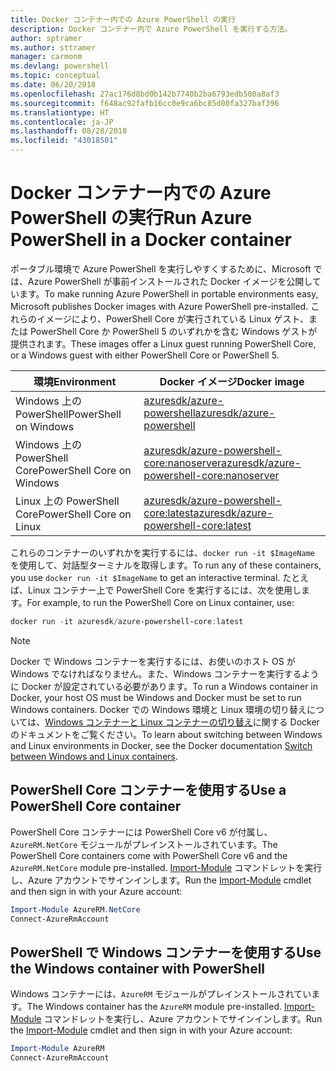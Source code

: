 ```yaml
---
title: Docker コンテナー内での Azure PowerShell の実行
description: Docker コンテナー内で Azure PowerShell を実行する方法。
author: sptramer
ms.author: sttramer
manager: carmonm
ms.devlang: powershell
ms.topic: conceptual
ms.date: 06/20/2018
ms.openlocfilehash: 27ac176d8bd0b142b7740b2ba6793edb500a8af3
ms.sourcegitcommit: f648ac92fafb16cc0e9ca6bc85d00fa327baf396
ms.translationtype: HT
ms.contentlocale: ja-JP
ms.lasthandoff: 08/28/2018
ms.locfileid: "43018501"
---
```

# <a name="run-azure-powershell-in-a-docker-container"></a><span data-ttu-id="72f89-103">Docker コンテナー内での Azure PowerShell の実行</span><span class="sxs-lookup"><span data-stu-id="72f89-103">Run Azure PowerShell in a Docker container</span></span>

<span data-ttu-id="72f89-104">ポータブル環境で Azure PowerShell を実行しやすくするために、Microsoft では、Azure PowerShell が事前インストールされた Docker イメージを公開しています。</span><span class="sxs-lookup"><span data-stu-id="72f89-104">To make running Azure PowerShell in portable environments easy, Microsoft publishes Docker images with Azure PowerShell pre-installed.</span></span> <span data-ttu-id="72f89-105">これらのイメージにより、PowerShell Core が実行されている Linux ゲスト、または PowerShell Core か PowerShell 5 のいずれかを含む Windows ゲストが提供されます。</span><span class="sxs-lookup"><span data-stu-id="72f89-105">These images offer a Linux guest running PowerShell Core, or a Windows guest with either PowerShell Core or PowerShell 5.</span></span>

| <span data-ttu-id="72f89-106">環境</span><span class="sxs-lookup"><span data-stu-id="72f89-106">Environment</span></span> | <span data-ttu-id="72f89-107">Docker イメージ</span><span class="sxs-lookup"><span data-stu-id="72f89-107">Docker image</span></span> |
|-------------|--------------|
| <span data-ttu-id="72f89-108">Windows 上の PowerShell</span><span class="sxs-lookup"><span data-stu-id="72f89-108">PowerShell on Windows</span></span> | [<span data-ttu-id="72f89-109">azuresdk/azure-powershell</span><span class="sxs-lookup"><span data-stu-id="72f89-109">azuresdk/azure-powershell</span></span>](https://hub.docker.com/r/azuresdk/azure-powershell/) |
| <span data-ttu-id="72f89-110">Windows 上の PowerShell Core</span><span class="sxs-lookup"><span data-stu-id="72f89-110">PowerShell Core on Windows</span></span> | [<span data-ttu-id="72f89-111">azuresdk/azure-powershell-core:nanoserver</span><span class="sxs-lookup"><span data-stu-id="72f89-111">azuresdk/azure-powershell-core:nanoserver</span></span>](https://hub.docker.com/r/azuresdk/azure-powershell-core/) |
| <span data-ttu-id="72f89-112">Linux 上の PowerShell Core</span><span class="sxs-lookup"><span data-stu-id="72f89-112">PowerShell Core on Linux</span></span> | [<span data-ttu-id="72f89-113">azuresdk/azure-powershell-core:latest</span><span class="sxs-lookup"><span data-stu-id="72f89-113">azuresdk/azure-powershell-core:latest</span></span>](https://hub.docker.com/r/azuresdk/azure-powershell-core/) |

<span data-ttu-id="72f89-114">これらのコンテナーのいずれかを実行するには、`docker run -it $ImageName` を使用して、対話型ターミナルを取得します。</span><span class="sxs-lookup"><span data-stu-id="72f89-114">To run any of these containers, you use `docker run -it $ImageName` to get an interactive terminal.</span></span> <span data-ttu-id="72f89-115">たとえば、Linux コンテナー上で PowerShell Core を実行するには、次を使用します。</span><span class="sxs-lookup"><span data-stu-id="72f89-115">For example, to run the PowerShell Core on Linux container, use:</span></span>

```powershell
docker run -it azuresdk/azure-powershell-core:latest
```

> [!NOTE]
> <span data-ttu-id="72f89-116">Docker で Windows コンテナーを実行するには、お使いのホスト OS が Windows でなければなりません。また、Windows コンテナーを実行するように Docker が設定されている必要があります。</span><span class="sxs-lookup"><span data-stu-id="72f89-116">To run a Windows container in Docker, your host OS must be Windows and Docker must be set to run Windows containers.</span></span> <span data-ttu-id="72f89-117">Docker での Windows 環境と Linux 環境の切り替えについては、[Windows コンテナーと Linux コンテナーの切り替え](https://docs.docker.com/docker-for-windows/#switch-between-windows-and-linux-containers)に関する Docker のドキュメントをご覧ください。</span><span class="sxs-lookup"><span data-stu-id="72f89-117">To learn about switching between Windows and Linux environments in Docker, see the Docker documentation [Switch between Windows and Linux containers](https://docs.docker.com/docker-for-windows/#switch-between-windows-and-linux-containers).</span></span>

## <a name="use-a-powershell-core-container"></a><span data-ttu-id="72f89-118">PowerShell Core コンテナーを使用する</span><span class="sxs-lookup"><span data-stu-id="72f89-118">Use a PowerShell Core container</span></span>

<span data-ttu-id="72f89-119">PowerShell Core コンテナーには PowerShell Core v6 が付属し、`AzureRM.NetCore` モジュールがプレインストールされています。</span><span class="sxs-lookup"><span data-stu-id="72f89-119">The PowerShell Core containers come with PowerShell Core v6 and the `AzureRM.NetCore` module pre-installed.</span></span> <span data-ttu-id="72f89-120">[Import-Module](/powershell/module/microsoft.powershell.core/import-module) コマンドレットを実行し、Azure アカウントでサインインします。</span><span class="sxs-lookup"><span data-stu-id="72f89-120">Run the [Import-Module](/powershell/module/microsoft.powershell.core/import-module) cmdlet and then sign in with your Azure account:</span></span>

```powershell
Import-Module AzureRM.NetCore
Connect-AzureRmAccount
```

## <a name="use-the-windows-container-with-powershell"></a><span data-ttu-id="72f89-121">PowerShell で Windows コンテナーを使用する</span><span class="sxs-lookup"><span data-stu-id="72f89-121">Use the Windows container with PowerShell</span></span>

<span data-ttu-id="72f89-122">Windows コンテナーには、`AzureRM` モジュールがプレインストールされています。</span><span class="sxs-lookup"><span data-stu-id="72f89-122">The Windows container has the `AzureRM` module pre-installed.</span></span> <span data-ttu-id="72f89-123">[Import-Module](/powershell/module/microsoft.powershell.core/import-module) コマンドレットを実行し、Azure アカウントでサインインします。</span><span class="sxs-lookup"><span data-stu-id="72f89-123">Run the [Import-Module](/powershell/module/microsoft.powershell.core/import-module) cmdlet and then sign in with your Azure account:</span></span>

```powershell
Import-Module AzureRM
Connect-AzureRmAccount
```

